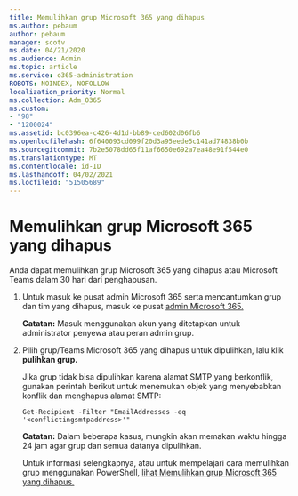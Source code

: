 ```yaml
---
title: Memulihkan grup Microsoft 365 yang dihapus
ms.author: pebaum
author: pebaum
manager: scotv
ms.date: 04/21/2020
ms.audience: Admin
ms.topic: article
ms.service: o365-administration
ROBOTS: NOINDEX, NOFOLLOW
localization_priority: Normal
ms.collection: Adm_O365
ms.custom:
- "98"
- "1200024"
ms.assetid: bc0396ea-c426-4d1d-bb89-ced602d06fb6
ms.openlocfilehash: 6f640093cd099f20d3a95eede5c141ad74838b0b
ms.sourcegitcommit: 7b2e5078dd65f11af6650e692a7ea48e91f544e0
ms.translationtype: MT
ms.contentlocale: id-ID
ms.lasthandoff: 04/02/2021
ms.locfileid: "51505689"
---
```

# <a name="restore-a-deleted-microsoft-365-group"></a>Memulihkan grup Microsoft 365 yang dihapus

Anda dapat memulihkan grup Microsoft 365 yang dihapus atau Microsoft Teams dalam 30 hari dari penghapusan.

1. Untuk masuk ke pusat admin Microsoft 365 serta mencantumkan grup dan tim yang dihapus, masuk ke pusat [admin Microsoft 365.](https://aka.ms/RestoreDeletedGroup)

    **Catatan:** Masuk menggunakan akun yang ditetapkan untuk administrator penyewa atau peran admin grup.

1. Pilih grup/Teams Microsoft 365 yang dihapus untuk dipulihkan, lalu klik **pulihkan grup.**

    Jika grup tidak bisa dipulihkan karena alamat SMTP yang berkonflik, gunakan perintah berikut untuk menemukan objek yang menyebabkan konflik dan menghapus alamat SMTP:

    `Get-Recipient -Filter "EmailAddresses -eq '<conflictingsmtpaddress>'"`

    **Catatan:** Dalam beberapa kasus, mungkin akan memakan waktu hingga 24 jam agar grup dan semua datanya dipulihkan.

    Untuk informasi selengkapnya, atau untuk mempelajari cara memulihkan grup menggunakan PowerShell, [lihat Memulihkan grup Microsoft 365 yang dihapus.](https://go.microsoft.com/fwlink/?linkid=867802)